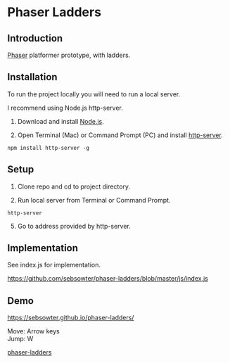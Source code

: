 # Phaser Ladders

## Introduction

[Phaser](https://phaser.io) platformer prototype, with ladders.

## Installation

To run the project locally you will need to run a local server.

I recommend using Node.js http-server.

1. Download and install [Node.js](https://nodejs.org).

2. Open Terminal (Mac) or Command Prompt (PC) and install [http-server](https://www.npmjs.com/package/http-server).

```
npm install http-server -g
```

## Setup

1. Clone repo and cd to project directory.

2. Run local server from Terminal or Command Prompt.

```
http-server
```

5. Go to address provided by http-server.

## Implementation

See index.js for implementation.

https://github.com/sebsowter/phaser-ladders/blob/master/js/index.js

## Demo 

https://sebsowter.github.io/phaser-ladders/

Move: Arrow keys  
Jump: W

[phaser-ladders](https://sebsowter.github.io/phaser-ladders/images/screen.gif)

